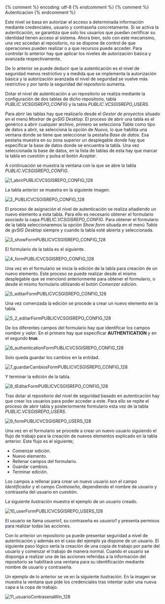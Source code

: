 {% comment %} encoding: utf-8 {% endcomment %}
{% comment %} Autenticacion {% endcomment %} 

Este nivel se basa en autorizar el acceso a determinada información mediante credenciales, usuario y contraseña 
concretamente. Si se activa  la autenticación, se garantiza que solo los usuarios que puedan certificar su 
identidad tienen acceso al sistema. Ahora bien, solo con este mecanismo, una vez accedan al repositorio, no 
se dispone de control de que operaciones pueden realizar o a que recursos puede acceder. Para controlar lo anterior
hay que aplicar los niveles de autorización básica y avanzada respectivamente.

De lo anterior se puede deducir que la autenticación es el nivel de seguridad menos restrictivo y a medida que se 
implementa la autorización básica y la autorización avanzada el nivel de seguridad se vuelve más restrictivo y por
tanto la seguridad del repositorio aumenta.

Dotar el nivel de autenticación a un repositorio se realiza mediante la configuración de dos tablas de dicho
repositorio, tabla *PUBLIC.VCSGISREPO_CONFIG* y la tabla *PUBLIC.VCSGISREPO_USERS*.

Para abrir las tablas hay que realizarlo desde el *Gestor de proyectos* situado en el menú *Mostrar* de 
*gvSIG Desktop*. El proceso de abrir una tabla es el genérico a abrir cualquier archivo, primero se 
selecciona *Tabla* como tipo de datos a abrir, se selecciona la opción de *Nuevo*, lo que habilita una 
ventana donde se tiene que seleccionar la pestaña *Base de datos*. Esa pestaña muestra en su zona superior
un desplegable donde hay que especificar la base de datos donde se encuentra la tabla. 
Una vez seleccionada la base de datos, en la lista de tablas de esta hay que marcar la tabla 
en cuestión y pulsa el botón *Aceptar*.

A continuación se muestra la ventana con la que se abre la tabla *PUBLIC.VCSGISREPO_CONFIG*.

![1_abrirPUBLICVCSGISREPO_CONFIG_128](autenticacion_files/1_abrirPUBLICVCSGISREPO_CONFIG_128.png)

La tabla anterior se muestra en la siguiente imagen.

![2_PUBLICVCSGISREPO_CONFIG_128](autenticacion_files/2_PUBLICVCSGISREPO_CONFIG_128.png)

El proceso de asignación el nivel de autenticación se realiza añadiendo un nuevo elemento a esta tabla.
Para ello es necesario obtener el formulario asociado la capa *PUBLIC.VCSGISREPO_CONFIG*. 
Para obtener el formulario de la tabla seleccionaremos la opción *Show form* situada en el menú 
*Tabla* de *gvSIG Desktop* siempre y cuando la tabla esté abierta y seleccionada.

![3_showFormPUBLICVCSGISREPO_CONFIG_128](autenticacion_files/3_showFormPUBLICVCSGISREPO_CONFIG_128.png)

El formulario de la tabla es el siguiente.

![4_formPUBLICVCSGISREPO_CONFIG_128](autenticacion_files/4_formPUBLICVCSGISREPO_CONFIG_128.png)

Una vez en el formulario se inicia la edición de la tabla para creación de un nuevo elemento. 
Este proceso se puede realizar desde el mismo desplegable que se mencionó anteriormente para obtener 
el formulario, o desde el mismo formulario utilizando el botón *Comenzar edición*.

![5_editarFormPUBLICVCSGISREPO_CONFIG_128](autenticacion_files/5_editarFormPUBLICVCSGISREPO_CONFIG_128.png)

Una vez comenzada la edición se procede a crear un nuevo elemento en la tabla.

![5_2_editarFormPUBLICVCSGISREPO_CONFIG_128](autenticacion_files/5_2_editarFormPUBLICVCSGISREPO_CONFIG_128.png)

De los diferentes campos del formulario hay que identificar los campos *nombre* y *valor*. En el primero hay que 
especificar **AUTHENTICATION** y en el segundo **true**.

![6_authenticationFormPUBLICVCSGISREPO_CONFIG_128](autenticacion_files/6_authenticationFormPUBLICVCSGISREPO_CONFIG_128.png)

Solo queda guardar los cambios en la entidad.

![7_guardarCambiosFormPUBLICVCSGISREPO_CONFIG_128](autenticacion_files/7_guardarCambiosFormPUBLICVCSGISREPO_CONFIG_128.png)

Y terminar la edición de la tabla.

![8_tEditarFormPUBLICVCSGISREPO_CONFIG_128](autenticacion_files/8_tEditarFormPUBLICVCSGISREPO_CONFIG_128.png)

Tras dotar al repositorio del nivel de seguridad basado en autenticación hay que crear los usuarios para poder 
acceder a este. Para ello se repite el proceso de abrir tabla y posteriormente formulario esta vez de la tabla
*PUBLIC.VCSGISREPO_USERS*.

![9_formPUBLICVCSGISREPO_USERS_128](autenticacion_files/9_formPUBLICVCSGISREPO_USERS_128.png)

Una vez en el formulario se procede a crear un nuevo usuario siguiendo el flujo de trabajo para la creación de
nuevos elementos explicado en la tabla anterior. Este flujo es el siguiente;
 * Comenzar edición.
 * Nuevo elemento.
 * Rellenar campos del formulario.
 * Guardar cambios.
 * Terminar edición.

Los campos a rellenar para crear un nuevo usuario son el campo *Identificador* y el campo *Contraseña*, dependiendo 
el nombre de usuario y contraseña del usuario en cuestión.

La siguiente ilustración muestra el ejemplo de un usuario creado.

![10_userFormPUBLICVCSGISREPO_USERS_128](autenticacion_files/10_userFormPUBLICVCSGISREPO_USERS_128.png)

El usuario se llama *usuario1*, su contraseña es *usuario1* y presenta permisos para realizar todas las acciones.

Con lo anterior un repositorio ya puede presentar seguridad a nivel de autenticación y además en el caso del ejemplo
ya dispone de un usuario. El siguiente paso lógico sería la creación de una copia de trabajo por parte del
usuario y comenzar el trabajo de manera normal. Cuando el usuario se disponga a realizar una de las acciones
referidas a la información del repositorio se habilitará una ventana para su identificación mediante nombre
de usuario y contraseña.

Un ejemplo de lo anterior se ve en la siguiente ilustración. En la imagen se muestra la ventana que pide los
credenciales tras intentar subir una nueva capa a la copa de trabajo.

![11_usuarioContrasenaWin_128](autenticacion_files/11_usuarioContrasenaWin_128.png)

